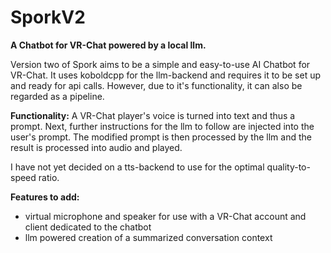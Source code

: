 # SporkV2
**A Chatbot for VR-Chat powered by a local llm.**

Version two of Spork aims to be a simple and easy-to-use AI Chatbot for VR-Chat. It uses koboldcpp for the llm-backend and requires it to be set up and ready for api calls. However, due to it's functionality, it can also be regarded as a pipeline.

**Functionality:**
A VR-Chat player's voice is turned into text and thus a prompt. Next, further instructions for the llm to follow are injected into the user's prompt. The modified prompt is then processed by the llm and the result is processed into audio and played.

I have not yet decided on a tts-backend to use for the optimal quality-to-speed ratio.

**Features to add:**
-   virtual microphone and speaker for use with a VR-Chat account and client dedicated to the chatbot
-   llm powered creation of a summarized conversation context
